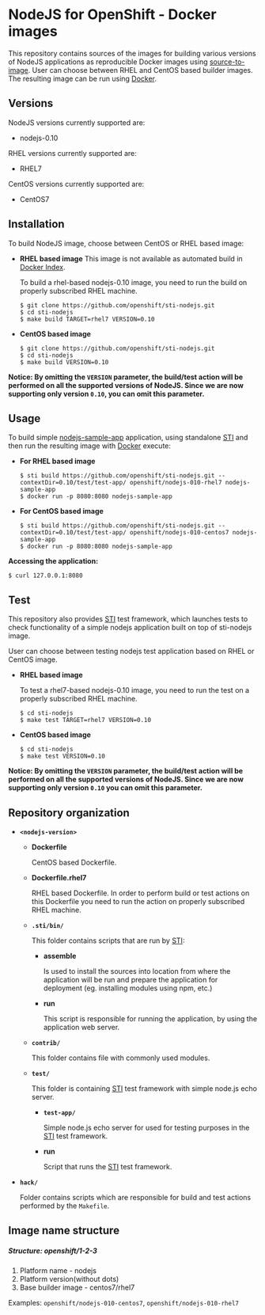 NodeJS for OpenShift - Docker images
========================================

This repository contains sources of the images for building various versions
of NodeJS applications as reproducible Docker images using
[source-to-image](https://github.com/openshift/source-to-image).
User can choose between RHEL and CentOS based builder images.
The resulting image can be run using [Docker](http://docker.io).


Versions
---------------
NodeJS versions currently supported are:
* nodejs-0.10

RHEL versions currently supported are:
* RHEL7

CentOS versions currently supported are:
* CentOS7


Installation
---------------
To build NodeJS image, choose between CentOS or RHEL based image:
*  **RHEL based image**
    This image is not available as automated build in [Docker Index](https://index.docker.io).

    To build a rhel-based nodejs-0.10 image, you need to run the build on properly
    subscribed RHEL machine.

    ```
    $ git clone https://github.com/openshift/sti-nodejs.git
    $ cd sti-nodejs
    $ make build TARGET=rhel7 VERSION=0.10
    ```

*  **CentOS based image**
    ```
    $ git clone https://github.com/openshift/sti-nodejs.git
    $ cd sti-nodejs
    $ make build VERSION=0.10
    ```

**Notice: By omitting the `VERSION` parameter, the build/test action will be performed
on all the supported versions of NodeJS. Since we are now supporting only version `0.10`,
you can omit this parameter.**


Usage
---------------------
To build simple [nodejs-sample-app](https://github.com/openshift/sti-nodejs/tree/master/0.10/test/test-app) application,
using standalone [STI](https://github.com/openshift/source-to-image) and then run the
resulting image with [Docker](http://docker.io) execute:

*  **For RHEL based image**
    ```
    $ sti build https://github.com/openshift/sti-nodejs.git --contextDir=0.10/test/test-app/ openshift/nodejs-010-rhel7 nodejs-sample-app
    $ docker run -p 8080:8080 nodejs-sample-app
    ```

*  **For CentOS based image**
    ```
    $ sti build https://github.com/openshift/sti-nodejs.git --contextDir=0.10/test/test-app/ openshift/nodejs-010-centos7 nodejs-sample-app
    $ docker run -p 8080:8080 nodejs-sample-app
    ```

**Accessing the application:**
```
$ curl 127.0.0.1:8080
```


Test
---------------------
This repository also provides [STI](https://github.com/openshift/source-to-image) test framework,
which launches tests to check functionality of a simple nodejs application built on top of sti-nodejs image.

User can choose between testing nodejs test application based on RHEL or CentOS image.

*  **RHEL based image**

    To test a rhel7-based nodejs-0.10 image, you need to run the test on a properly
    subscribed RHEL machine.

    ```
    $ cd sti-nodejs
    $ make test TARGET=rhel7 VERSION=0.10
    ```

*  **CentOS based image**

    ```
    $ cd sti-nodejs
    $ make test VERSION=0.10
    ```

**Notice: By omitting the `VERSION` parameter, the build/test action will be performed
on all the supported versions of NodeJS. Since we are now supporting only version `0.10`
you can omit this parameter.**


Repository organization
------------------------
* **`<nodejs-version>`**

    * **Dockerfile**

        CentOS based Dockerfile.

    * **Dockerfile.rhel7**

        RHEL based Dockerfile. In order to perform build or test actions on this
        Dockerfile you need to run the action on properly subscribed RHEL machine.

    * **`.sti/bin/`**

        This folder contains scripts that are run by [STI](https://github.com/openshift/source-to-image):

        *   **assemble**

            Is used to install the sources into location from where the application
            will be run and prepare the application for deployment (eg. installing
            modules using npm, etc.)

        *   **run**

            This script is responsible for running the application, by using the
            application web server.

    * **`contrib/`**

        This folder contains file with commonly used modules.

    * **`test/`**

        This folder is containing [STI](https://github.com/openshift/source-to-image)
        test framework with simple node.js echo server.

        * **`test-app/`**

            Simple node.js echo server for used for testing purposes in the [STI](https://github.com/openshift/source-to-image) test framework.

        * **run**

            Script that runs the [STI](https://github.com/openshift/source-to-image) test framework.

* **`hack/`**

    Folder contains scripts which are responsible for build and test actions performed by the `Makefile`.

Image name structure
------------------------
##### Structure: openshift/1-2-3

1. Platform name - nodejs
2. Platform version(without dots)
3. Base builder image - centos7/rhel7

Examples: `openshift/nodejs-010-centos7`, `openshift/nodejs-010-rhel7`
